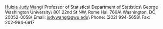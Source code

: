  [Huixia Judy Wang](https://statistics.columbian.gwu.edu/huixia-wang)\\
            Professor of Statistics\\
            Department of Statistics\\
            George Washington University\\
            801 22nd St NW, Rome Hall 760A\\
            Washington, DC, 20052-0058\\
            Email: <a href="mailto:judywang@gwu.edu">judywang@gwu.edu</a>\\
            Phone: (202) 994-5658\\
            Fax: 202-994-6917
